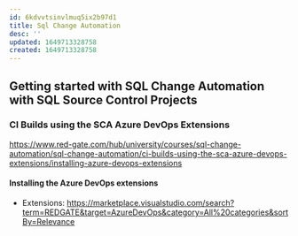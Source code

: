 ```yaml
---
id: 6kdvvtsinvlmuq5ix2b97d1
title: Sql Change Automation
desc: ''
updated: 1649713328758
created: 1649713328758
---
```


## Getting started with SQL Change Automation with SQL Source Control Projects

### CI Builds using the SCA Azure DevOps Extensions

<https://www.red-gate.com/hub/university/courses/sql-change-automation/sql-change-automation/ci-builds-using-the-sca-azure-devops-extensions/installing-azure-devops-extensions>

#### Installing the Azure DevOps extensions

- Extensions: <https://marketplace.visualstudio.com/search?term=REDGATE&target=AzureDevOps&category=All%20categories&sortBy=Relevance>

